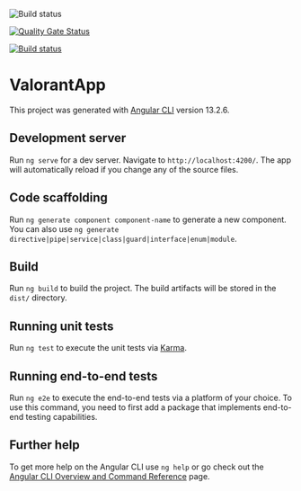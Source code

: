 ![Build status](https://github.com/github/docs/actions/workflows/main.yml/badge.svg?branch=main)

[![Quality Gate Status](http://sonarqubeappservice333.azurewebsites.net/api/project_badges/measure?project=b05c0d5c-c3dd-4780-a691-033909fcea2f&metric=alert_status&token=sqb_55fbc202c7a313949a86fa5987dd862f5f62028d)](http://sonarqubeappservice333.azurewebsites.net/dashboard?id=b05c0d5c-c3dd-4780-a691-033909fcea2f)

[![Build status](https://dev.azure.com/shiroiparadina/valorant-app/_apis/build/status/valorant-app-CI)](https://dev.azure.com/shiroiparadina/valorant-app/_build/latest?definitionId=2)

# ValorantApp

This project was generated with [Angular CLI](https://github.com/angular/angular-cli) version 13.2.6.

## Development server

Run `ng serve` for a dev server. Navigate to `http://localhost:4200/`. The app will automatically reload if you change any of the source files.

## Code scaffolding

Run `ng generate component component-name` to generate a new component. You can also use `ng generate directive|pipe|service|class|guard|interface|enum|module`.

## Build

Run `ng build` to build the project. The build artifacts will be stored in the `dist/` directory.

## Running unit tests

Run `ng test` to execute the unit tests via [Karma](https://karma-runner.github.io).

## Running end-to-end tests

Run `ng e2e` to execute the end-to-end tests via a platform of your choice. To use this command, you need to first add a package that implements end-to-end testing capabilities.

## Further help

To get more help on the Angular CLI use `ng help` or go check out the [Angular CLI Overview and Command Reference](https://angular.io/cli) page.
